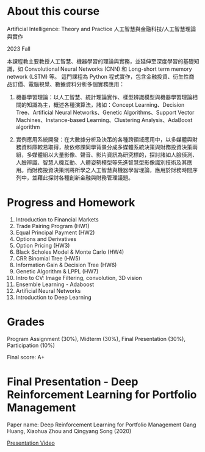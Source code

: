 About this course
===
Artificial Intelligence: Theory and Practice 
人工智慧與金融科技/人工智慧理論與實作

2023 Fall

本課程教主要教授人工智慧、機器學習的理論與實務，並延伸至深度學習的基礎知識，如 Convolutional Neural Networks (CNN) 和 Long-short term memory network (LSTM) 等。
這門課程為 Python 程式實作，包含金融投資、衍生性商品訂價、電腦視覺、數據資料分析多個實務應用：

1. 機器學習理論：以人工智慧、統計理論實作、樣型辨識模型與機器學習理論相關的知識為主，概述各種演算法，諸如：Concept Learning、Decision Tree、Artificial Neural Networks、Genetic Algorithms、Support Vector Machines、Instance-based Learning、Clustering Analysis、AdaBoost algorithm

2. 實例應用系統開發：在大數據分析及決策的各種跨領域應用中，以多媒體與財務資料庫較易取得，故依修課同學背景分成多媒體系統決策與財務投資決策兩組，多媒體組以大量影像、聲音、影片資訊為研究標的，探討諸如人臉偵測、人臉辨識、智慧人機互動、人體姿勢模型等先進智慧型影像識別技術及其應用。而財務投資決策則將所學之人工智慧與機器學習理論，應用於財務時間序列中，並藉此探討各種創新金融與財務管理議題。

Progress and Homework
===
1. Introduction to Financial Markets
2. Trade Pairing Program (HW1)
3. Equal Principal Payment (HW2)
4. Options and Derivatives
5. Option Pricing (HW3)
6. Black Scholes Model & Monte Carlo (HW4)
7. CRR Binomial Tree (HW5)
8. Information Gain & Decision Tree (HW6)
9. Genetic Algorithm & LPPL (HW7)
10. Intro to CV: Image Filtering, convolution, 3D vision
11. Ensemble Learning - Adaboost
12. Artificial Neural Networks
13. Introduction to Deep Learning

Grades
===
Program Assignment (30%), Midterm (30%), Final Presentation (30%), Participation (10%)

Final score: A+

Final Presentation - Deep Reinforcement Learning for Portfolio Management
===
Paper name: Deep Reinforcement Learning for Portfolio Management 
Gang Huang, Xiaohua Zhou and Qingyang Song (2020)

[Presentation Video](https://www.youtube.com/watch?v=RI1bIYd0f-M)

